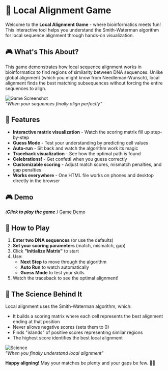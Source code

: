 # 🧬 Local Alignment Game

Welcome to the **Local Alignment Game** - where bioinformatics meets fun! This interactive tool helps you understand the Smith-Waterman algorithm for local sequence alignment through hands-on visualization.

## 🎮 What's This About?

This game demonstrates how local sequence alignment works in bioinformatics to find regions of similarity between DNA sequences. Unlike global alignment (which you might know from Needleman-Wunsch), local alignment finds the best matching subsequences without forcing the entire sequences to align.

![Game Screenshot](https://media.giphy.com/media/Ln2dAW9oycjgmTpjX9/giphy.gif)  
*"When your sequences finally align perfectly"*

## 🚀 Features


- **Interactive matrix visualization** - Watch the scoring matrix fill up step-by-step
- **Guess Mode** - Test your understanding by predicting cell values
- **Auto-run** - Sit back and watch the algorithm work its magic
- **Traceback visualization** - See how the optimal path is found
- **Celebrations!** - Get confetti when you guess correctly
- **Customizable scoring** - Adjust match scores, mismatch penalties, and gap penalties
- **Works everywhere** - One HTML file works on phones and desktop directly in the browser


## 🎮 Demo 
*(**Click to play the game** )*
[Game Demo](https://alizayan684.github.io/Bioinformatics-Games/)  


## 🧪 How to Play

1. **Enter two DNA sequences** (or use the defaults)
2. **Set your scoring parameters** (match, mismatch, gap)
3. Click **"Initialize Matrix"** to start
4. Use:
   - **Next Step** to move through the algorithm
   - **Auto Run** to watch automatically
   - **Guess Mode** to test your skills
5. Watch the traceback to see the optimal alignment!

## 🧬 The Science Behind It

Local alignment uses the Smith-Waterman algorithm, which:
- It builds a scoring matrix where each cell represents the best alignment ending at that position
- Never allows negative scores (sets them to 0)
- Finds "islands" of positive scores representing similar regions
- The highest score identifies the best local alignment

![Science](https://media.giphy.com/media/3o6Zt6ML6BklcajjsA/giphy.gif)  
*"When you finally understand local alignment"*

**Happy aligning!** May your matches be plenty and your gaps be few. 🧬✨
